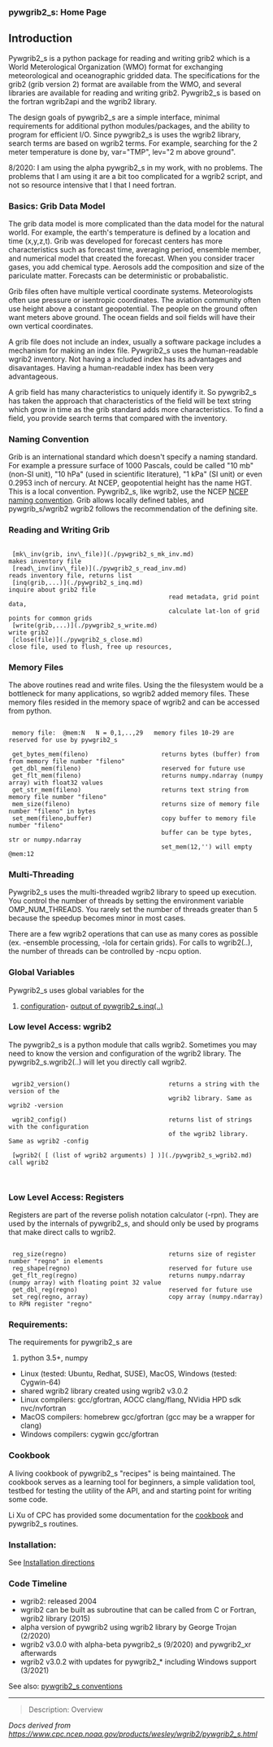 ### pywgrib2_s: Home Page

## Introduction

Pywgrib2_s is a python package for reading and writing grib2 which is a World
Meterological Organization (WMO) format for exchanging meteorological and oceanographic
gridded data. The specifications for the grib2 (grib version 2) format are available from
the WMO, and several libraries are available for reading and writing grib2. Pywgrib2_s
is based on the fortran wgrib2api and the wgrib2 library.

The design goals of pywgrib2_s are a simple interface, minimal requirements for
additional python modules/packages, and the ability to program for efficient I/O.
Since pywgrib2_s is uses the wgrib2 library, search terms are based on wgrib2 terms.
For example, searching for the 2 meter temperature is done by, var="TMP", lev="2 m above ground".

8/2020: I am using the alpha pywgrib2_s in my work, with no problems. The problems
that I am using it are a bit too complicated for a wgrib2 script, and not so resource
intensive that I that I need fortran.

### Basics: Grib Data Model

The grib data model is more complicated than the data model for the natural world.
For example, the earth's temperature is defined by a location and time (x,y,z,t). Grib was developed
for forecast centers has more characteristics such as forecast time, averaging period,
ensemble member, and numerical model that created the forecast. When you consider
tracer gases, you add chemical type. Aerosols add the composition and size of the pariculate matter.
Forecasts can be deterministic or probabalistic.

Grib files often have multiple vertical coordinate systems. Meteorologists often
use pressure or isentropic coordinates. The aviation community often use height above a
constant geopotential. The people on the ground often want meters above ground.
The ocean fields and soil fields will have their own vertical coordinates.

A grib file does not include an index, usually a software package includes
a mechanism for making an index file. Pywgrib2_s uses the human-readable wgrib2
inventory. Not having a included index has its advantages and disavantages.
Having a human-readable index has been very advantageous.

A grib field has many characteristics to uniquely identify it. So pywgrib2_s has
taken the approach that characteristics of the field will be text string which
grow in time as the grib standard adds more characteristics. To find a field,
you provide search terms that compared with the inventory.

### Naming Convention

Grib is an international standard which doesn't specify a naming standard. For
example a pressure surface of 1000 Pascals, could be called "10 mb" (non-SI unit),
"10 hPa" (used in scientific literature), "1 kPa" (SI unit) or even 0.2953 inch of nercury.
At NCEP, geopotential height has the name HGT. This is a local convention.
Pywgrib2_s, like wgrib2, use the NCEP [NCEP naming convention](https://www.nco.ncep.noaa.gov/pmb/docs/grib2/grib2_doc/). Grib allows locally defined tables, and pywgrib_s/wgrib2 wgrib2
follows the recommendation of the defining site.

### Reading and Writing Grib

```

 [mk\_inv(grib, inv\_file)](./pywgrib2_s_mk_inv.md)                   makes inventory file
 [read\_inv(inv\_file)](./pywgrib2_s_read_inv.md)                       reads inventory file, returns list
 [inq(grib,...)](./pywgrib2_s_inq.md)                            inquire about grib2 file
                                            read metadata, grid point data,
                                            calculate lat-lon of grid points for common grids
 [write(grib,...)](./pywgrib2_s_write.md)                          write grib2
 [close(file)](./pywgrib2_s_close.md)                              close file, used to flush, free up resources,

```

### Memory Files

The above routines read and write files. Using the the filesystem would be a bottleneck for many
applications, so wgrib2 added memory files. These memory files resided in the memory space
of wgrib2 and can be accessed from python.

```

 memory file:  @mem:N   N = 0,1,..,29   memory files 10-29 are reserved for use by pywgrib2_s

 get_bytes_mem(fileno)                    returns bytes (buffer) from from memory file number "fileno"
 get_dbl_mem(fileno)                      reserved for future use
 get_flt_mem(fileno)                      returns numpy.ndarray (numpy array) with float32 values
 get_str_mem(fileno)                      returns text string from memory file number "fileno"
 mem_size(fileno)                         returns size of memory file number "fileno" in bytes
 set_mem(fileno,buffer)                   copy buffer to memory file number "fileno"
                                          buffer can be type bytes, str or numpy.ndarray
                                          set_mem(12,'') will empty @mem:12

```

### Multi-Threading

Pywgrib2_s uses the multi-threaded wgrib2 library to speed up execution. You control the number
of threads by setting the environment variable OMP_NUM_THREADS. You rarely set the number
of threads greater than 5 because the speedup becomes minor in most cases.

There are a few wgrib2 operations that can use as many cores as possible
(ex. -ensemble processing, -lola for certain grids). For calls to wgrib2(..),
the number of threads can be controlled by -ncpu option.

### Global Variables

Pywgrib2_s uses global variables for the

1. [configuration](./pywgrib2_s_global_variables.md)- [output of pywgrib2_s.inq(..)](./pywgrib2_s_global_variables.md)

### Low level Access: wgrib2

The pywgrib2_s is a python module that calls wgrib2. Sometimes you may
need to know the version and configuration of the wgrib2 library.
The pywgrib2_s.wgrib2(..) will let you directly call wgrib2.

```

 wgrib2_version()                           returns a string with the version of the
                                            wgrib2 library. Same as wgrib2 -version

 wgrib2_config()                            returns list of strings with the configuration
                                            of the wgrib2 library. Same as wgrib2 -config

 [wgrib2( [ (list of wgrib2 arguments) ] )](./pywgrib2_s_wgrib2.md)   call wgrib2



```

### Low Level Access: Registers

Registers are part of the reverse polish notation calculator (-rpn). They are used by the internals
of pywgrib2_s, and should only be used by programs that make direct calls to wgrib2.

```

 reg_size(regno)                            returns size of register number "regno" in elements
 reg_shape(regno)                           reserved for future use
 get_flt_reg(regno)                         returns numpy.ndarray (numpy array) with floating point 32 value
 get_dbl_reg(regno)                         reserved for future use
 set_reg(regno, array)                      copy array (numpy.ndarray) to RPN register "regno"

```

### Requirements:

The requirements for pywgrib2_s are

1. python 3.5+, numpy

- Linux (tested: Ubuntu, Redhat, SUSE), MacOS, Windows (tested: Cygwin-64)
- shared wgrib2 library created using wgrib2 v3.0.2
- Linux compilers: gcc/gfortran, AOCC clang/flang, NVidia HPD sdk nvc/nvfortran
- MacOS compilers: homebrew gcc/gfortran (gcc may be a wrapper for clang)
- Windows compilers: cygwin gcc/gfortran

### Cookbook

A living cookbook of pywgrib2_s "recipes" is being maintained.
The cookbook serves as a learning tool for beginners, a simple
validation tool, testbed for testing the utility of the API, and
and starting point for writing some code.

Li Xu of CPC has provided some documentation for the
[cookbook](https://www.cpc.ncep.noaa.gov/products/people/lxu/cookbook/) and pywgrib2_s routines.

### Installation:

See [Installation directions](./pywgrib2_s_install.md)

### Code Timeline

- wgrib2: released 2004
- wgrib2 can be built as subroutine that can be called from C or Fortran, wgrib2 library (2015)
- alpha version of pywgrib2 using wgrib2 library by George Trojan (2/2020)
- wgrib2 v3.0.0 with alpha-beta pywgrib2_s (9/2020) and pywgrib2_xr afterwards
- wgrib2 v3.0.2 with updates for pywgrib2\_\* including Windows support (3/2021)

See also:
[pywgrib2_s conventions](./pywgrib2_s_conventions.md)

---

> Description: Overview

_Docs derived from <https://www.cpc.ncep.noaa.gov/products/wesley/wgrib2/pywgrib2_s.html>_
